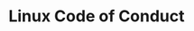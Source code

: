 ---
title: Linux Code of Conduct            
speaker:
    name: Mishi Choudhary
    job-title: Legal Director at Software Freedom Law Center (SFLC)
    bio: >
        Mishi Choudhary is a technology lawyer with legal practice in New York
        and New Delhi. She is currently the Managing Partner at Mishi Choudhary
        &amp; Associates, Legal Director of the Software Freedom Law Center (SFLC),
        where she is the primary legal representative of many of the world’s
        most significant free software developers, including Debian, the Apache
        Software Foundation, and OpenSSL. Mishi consults with and advises
        established businesses and startups using free software in their
        products and service offerings in the US, Europe, India, China, and Korea.

        As of 2015, Mishi is the only lawyer in the world to simultaneously
        appear on briefs in the US and Indian Supreme Courts in the same term.

        In 2010 she found SFLC.in, a legal services organization based in India
        inspired from the Electronic Frontier Foundation  to defend digital
        freedoms of Indian citizens. She served as its President and executive
        Director from 2010-2017. SFLC.in under her leadership has become a
        significant voice defending Indian citizens’ civil liberties.

        She writes regularly in the top English dailies on issues of technology
        policy.In 2015, she was named one of the Asia Society’s 21 young leaders
        building Asia’s future for her work as a technology lawyer and online
        civil liberties activist.[16] In 2016, the Aspen Institute named her as
        a Fellow of the sixth class of the Kamalnayan Bajaj Fellowship and a
        member of the Aspen Global Leadership Network.In 2017, she won a Digital
        Women Award in the “Social Impact” category for her work with SFLC.in.
image:
    path: /assets/images/speakers/bkk19/keynotes/mishi-choudhary.jpg
    featured: true
event: BKK19
# slot:
#     day: Monday
description: >
    A fundamental change is happening in the way software is made in the
    FOSS communities in the 21st century. These communities are now mature
    and the people who work there understand their work place differently.
    Over a decade and a half as more and more companies employ developers to
    contribute to FOSS and the communities become diverse, different
    expectations have begun to emerge from all stakeholders. These global
    communities have narrower social interactions, say, around a  water
    cooler or in person, therefore, putting a premium on the way their
    internal intermediated communication is  conducted. This talk will
    examine why Code of Conduct in this new world are on the rise and are a
    positive sign for mature FOSS projects that govern themselves and don't
    like suits. It will explore ways of  managing legal risk by drafting
    codes of conduct addressing bias, creating a frictionless reporting
    mechanism for legal incident response, and making the project a fun,
    inclusive productive place.
---
